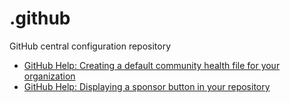 # .github

GitHub central configuration repository

- [GitHub Help: Creating a default community health file for your organization](https://help.github.com/en/github/building-a-strong-community/creating-a-default-community-health-file-for-your-organization)
- [GitHub Help: Displaying a sponsor button in your repository](https://docs.github.com/en/free-pro-team@latest/github/administering-a-repository/displaying-a-sponsor-button-in-your-repository)

